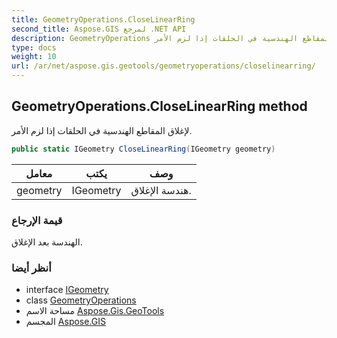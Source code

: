 ```yaml
---
title: GeometryOperations.CloseLinearRing
second_title: Aspose.GIS لمرجع .NET API
description: GeometryOperations طريقة. لإغلاق المقاطع الهندسية في الحلقات إذا لزم الأمر.
type: docs
weight: 10
url: /ar/net/aspose.gis.geotools/geometryoperations/closelinearring/
---
```

## GeometryOperations.CloseLinearRing method

لإغلاق المقاطع الهندسية في الحلقات إذا لزم الأمر.

```csharp
public static IGeometry CloseLinearRing(IGeometry geometry)
```

| معامل | يكتب | وصف |
| --- | --- | --- |
| geometry | IGeometry | هندسة الإغلاق. |

### قيمة الإرجاع

الهندسة بعد الإغلاق.

### أنظر أيضا

* interface [IGeometry](../../../aspose.gis.geometries/igeometry/)
* class [GeometryOperations](../)
* مساحة الاسم [Aspose.Gis.GeoTools](../../geometryoperations/)
* المجسم [Aspose.GIS](../../../)


